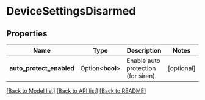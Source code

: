 # DeviceSettingsDisarmed

## Properties

Name | Type | Description | Notes
------------ | ------------- | ------------- | -------------
**auto_protect_enabled** | Option<**bool**> | Enable auto protection (for siren). | [optional]

[[Back to Model list]](../README.md#documentation-for-models) [[Back to API list]](../README.md#documentation-for-api-endpoints) [[Back to README]](../README.md)


